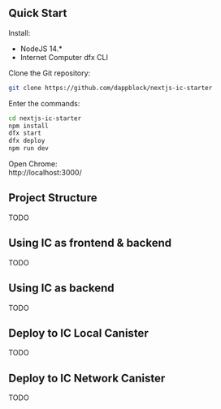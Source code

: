 ## Quick Start
Install:

* NodeJS 14.*
* Internet Computer dfx CLI

Clone the Git repository:  
```bash
git clone https://github.com/dappblock/nextjs-ic-starter
```

Enter the commands:
```bash
cd nextjs-ic-starter
npm install
dfx start
dfx deploy
npm run dev
```

Open Chrome:  
http://localhost:3000/


## Project Structure
TODO

## Using IC as frontend & backend
TODO

## Using IC as backend
TODO

## Deploy to IC Local Canister
TODO

## Deploy to IC Network Canister
TODO


